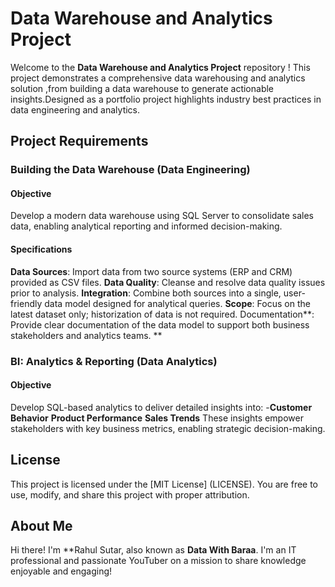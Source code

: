# Data Warehouse  and Analytics Project

Welcome to the **Data Warehouse and Analytics Project** repository ! 
This project demonstrates a comprehensive data warehousing and analytics solution ,from building a data warehouse to generate actionable insights.Designed as a portfolio project highlights industry best practices in data engineering and analytics.

## Project Requirements
### Building the Data Warehouse (Data Engineering)
#### Objective
Develop a modern data warehouse using SQL Server to consolidate sales data, enabling analytical reporting and informed decision-making.
#### Specifications
**Data
Sources**: Import data from two source systems (ERP and CRM) provided as CSV files.
**Data Quality**: Cleanse and resolve data quality issues prior to analysis.
**Integration**: Combine both sources into a single, user-friendly data model designed for analytical queries.
**Scope**: Focus on the latest dataset only; historization of data is not required.
Documentation**: Provide clear documentation of the data model to support both business stakeholders and analytics teams.
**
### BI: Analytics & Reporting (Data Analytics)
#### Objective
Develop SQL-based analytics to deliver detailed insights into:
-**Customer Behavior**
**Product Performance**
**Sales Trends**
These insights empower stakeholders with key business metrics, enabling strategic decision-making.

## License
This project is licensed under the [MIT License] (LICENSE). You are free to use, modify, and share this project with proper attribution.
## About Me
Hi there! I'm **Rahul Sutar, also known as **Data With Baraa**. I'm an IT professional and passionate YouTuber on a mission to share knowledge
enjoyable and engaging!


